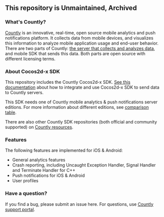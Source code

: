 ## This repository is Unmaintained, Archived

### What's Countly?
[Countly](http://count.ly) is an innovative, real-time, open source mobile analytics and push notifications platform. It collects data from mobile devices, and visualizes this information to analyze mobile application 
usage and end-user behavior. There are two parts of Countly: [the server that collects and analyzes data](http://github.com/countly/countly-server), and mobile SDK that sends this data. Both parts are open source with different licensing terms.

### About Cocos2d-x SDK

This repository includes the Countly Cocos2d-x SDK. [See this documentation](http://resources.count.ly/v1.0/docs/cocos2d-x) about how to integrate and use Cocos2d-x SDK to send data to Countly servers.

This SDK needs one of Countly mobile analytics & push notifications server editions. For more information about different editions, see [comparison table](https://count.ly/compare/).

There are also other Countly SDK repositories (both official and community supported) on [Countly resources](http://resources.count.ly/v1.0/docs/downloading-sdks).


### Features 

The following features are implemented for iOS & Android: 

* General analytics features
* Crash reporting, including Uncaught Exception Handler, Signal Handler and Terminate Handler for C++
* Push notifications for iOS & Android
* User profiles

### Have a question? 

If you find a bug, please submit an issue here. For questions, use [Countly support portal](http://community.count.ly).

